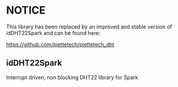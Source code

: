 NOTICE
======

This library has been replaced by an improved and stable version of idDHT22Spark
and can be found here:

https://github.com/piettetech/piettetech_dht




idDHT22Spark
------------

Interrupt driven, non blocking DHT22 library for Spark

